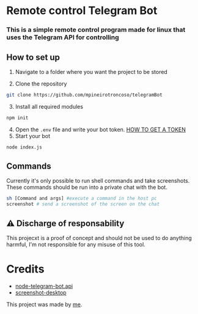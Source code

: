 # Remote control Telegram Bot
### This is a simple remote control program made for linux that uses the Telegram API for controlling

## How to set up
1. Navigate to a folder where you want the project to be stored

2. Clone the repository
```sh
git clone https://github.com/mpineirotroncoso/telegramBot
```
3. Install all required modules
```sh
npm init
```
4. Open the `.env` file and write your bot token. [HOW TO GET A TOKEN]([https://](https://www.siteguarding.com/en/how-to-get-telegram-bot-api-token))
2. Start your bot
```sh
node index.js
```

## Commands
Currently it's only possible to run shell commands and take screenshots. These commands should be run into a private chat with the bot.

```sh
sh [Command and args] #execute a command in the host pc
screenshot # send a screenshot of the screen on the chat
```

## :warning: Discharge of responsability
This projecxt is a proof of concept and should not be used to do anything harmful, I'm not responsible for any misuse of this tool.

# Credits
* [node-telegram-bot.api](https://www.npmjs.com/package/node-telegram-bot-api)
* [screenshot-desktop](https://www.npmjs.com/package/screenshot-desktop)


This project was made by [me](https://github.com/mpineirotroncoso).